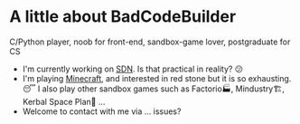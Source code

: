 # A little about BadCodeBuilder

C/Python player, noob for front-end, sandbox-game lover, postgraduate for CS

+ I'm currently working on [SDN](https://en.wikipedia.org/wiki/Software-defined_networking). Is that practical in reality? 😕
+ I'm playing [Minecraft](https://minecraft.net), and interested in red stone but it is so exhausting. 😴 I also play other sandbox games such as Factorio🏭, Mindustry🏗, Kerbal Space Plan🚀 ...
+ Welcome to contact with me via ... issues?
